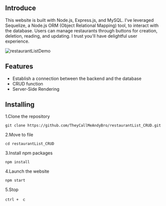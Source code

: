 ## Introduce

This website is built with Node.js, Express.js, and MySQL. I've leveraged Sequelize, a Node.js ORM (Object Relational Mapping) tool, to interact with the database. Users can  manage restaurants through  buttons for creation, deletion, reading, and updating. I trust you'll have delightful user experience.  

![restaurantListDemo](<Recording 2023-09-27 at 12.26.10.gif>)

## Features

- Establish a connection between the backend and the database
- CRUD function
- Server-Side Rendering

## Installing

1.Clone the repository
```
git clone https://github.com/TheyCallMeAndyBro/restaurantList_CRUD.git
```

2.Move to file
```
cd restaurantList_CRUD
```

3.Install npm packages
```
npm install
```

4.Launch the website
```
npm start
```

5.Stop
```
ctrl +　ｃ
```